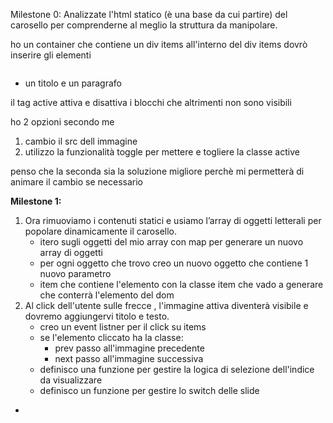 Milestone 0:
Analizzate l'html statico (è una base da cui partire) del carosello per comprenderne al meglio la struttura da manipolare.

ho un container che contiene un div items
all'interno del div items dovrò inserire gli elementi 

<div class="item active">
    <img src="./img/01.jpg" alt="">
</div> 

+ un titolo e un paragrafo

il tag active attiva e disattiva i blocchi che altrimenti non sono visibili

ho 2 opzioni secondo me
1. cambio il src dell immagine
2. utilizzo la funzionalità toggle per mettere e togliere la classe active

penso che la seconda sia la soluzione migliore perchè mi permetterà di animare il cambio se necessario

**Milestone 1:**
1. Ora rimuoviamo i contenuti statici e usiamo l’array di oggetti letterali per popolare dinamicamente il carosello.
   - itero sugli oggetti del mio array con map per generare un nuovo array di oggetti
   - per ogni oggetto che trovo creo un nuovo oggetto che contiene 1 nuovo parametro
   - item che contiene l'elemento con la classe item che vado a generare che conterrà l'elemento del dom
2. Al click dell'utente sulle frecce , l'immagine attiva diventerà visibile e dovremo aggiungervi titolo e testo.
    - creo un event listner per il click su items
    - se l'elemento cliccato ha la classe:
      - prev passo all'immagine precedente
      - next passo all'immagine successiva
    - definisco una funzione per gestire la logica di selezione dell'indice da visualizzare
    - definisco un funzione per gestire lo switch delle slide
- 
